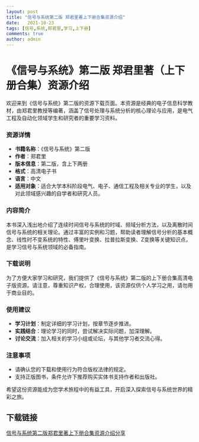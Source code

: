 ```yaml
---
layout: post
title: "信号与系统第二版 郑君里著上下册合集资源介绍"
date:   2021-10-23
tags: [信号,系统,郑君里,学习,上下册]
comments: true
author: admin
---
```

# 《信号与系统》第二版 郑君里著（上下册合集）资源介绍

欢迎来到《信号与系统》第二版的资源下载页面。本资源是经典的电子信息科学教材，由郑君里教授等编著，涵盖了信号处理与系统分析的核心理论与应用，是电气工程及自动化领域学生和研究者的重要学习资料。

### 资源详情

- **书籍名称**：《信号与系统》第二版
- **作者**：郑君里
- **版本信息**：第二版，含上下两册
- **格式**：高清电子书
- **语言**：中文
- **适用对象**：适合大学本科阶段电气、电子、通信工程及相关专业的学生，以及对此领域感兴趣的自学者和研究人员。

### 内容简介

本书深入浅出地介绍了连续时间信号与系统的时域、频域分析方法，以及离散时间信号与系统的相关理论。通过丰富的实例和习题，帮助读者理解信号分析的基本概念、线性时不变系统的特性、傅里叶变换、拉普拉斯变换、Z变换等关键知识点，是学习信号与系统领域的必备指南。

### 下载说明

为了方便大家学习和研究，我们提供了《信号与系统》第二版的上下册合集高清电子版资源。请注意，尊重知识产权，合理使用，该资源仅供个人学习之用，请勿用于商业目的。

### 使用建议

- **学习计划**：制定详细的学习计划，按章节逐步推进。
- **实践结合**：理论学习的同时，尝试解决实际问题，加深理解。
- **讨论交流**：加入相关的学习小组或论坛，与其他学习者交流心得。

### 注意事项

- 请确认您的下载和使用行为符合版权法律的规定。
- 支持正版图书，条件允许下推荐购买实体书支持作者和出版社。

希望这份资源能成为您学术旅程中的有益工具，开启深入探索信号与系统世界的精彩之旅。

## 下载链接

[信号与系统第二版郑君里著上下册合集资源介绍分享](https://pan.quark.cn/s/61bb39ab5ffb)
